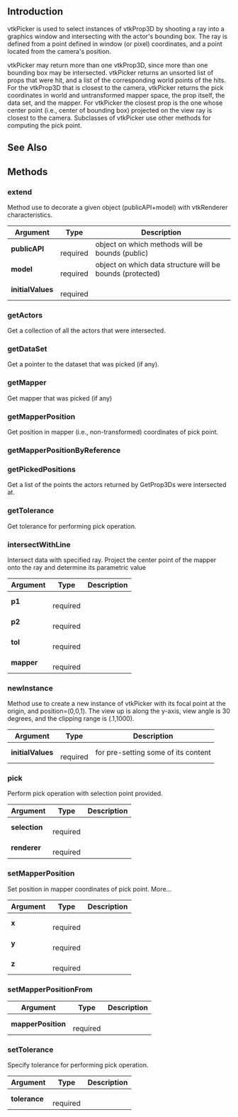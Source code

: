 ## Introduction

vtkPicker is used to select instances of vtkProp3D by shooting 
a ray into a graphics window and intersecting with the actor's bounding box.
The ray is defined from a point defined in window (or pixel) coordinates, 
and a point located from the camera's position.

vtkPicker may return more than one vtkProp3D, since more than one bounding box may be intersected.
vtkPicker returns an unsorted list of props that were hit, and a list of the corresponding world points of the hits.
For the vtkProp3D that is closest to the camera, vtkPicker returns the pick coordinates in world and untransformed mapper space,
the prop itself, the data set, and the mapper. 
For vtkPicker the closest prop is the one whose center point (i.e., center of bounding box) projected on the view ray is closest
to the camera. Subclasses of vtkPicker use other methods for computing the pick point.




## See Also

## Methods


### extend

Method use to decorate a given object (publicAPI+model) with vtkRenderer characteristics.


| Argument | Type | Description |
| ------------- | ------------- | ----- |
| **publicAPI** | <span class="arg-type"></span></br></span><span class="arg-required">required</span> | object on which methods will be bounds (public) |
| **model** | <span class="arg-type"></span></br></span><span class="arg-required">required</span> | object on which data structure will be bounds (protected) |
| **initialValues** | <span class="arg-type"></span></br></span><span class="arg-required">required</span> |  |


### getActors

Get a collection of all the actors that were intersected.



### getDataSet

Get a pointer to the dataset that was picked (if any).



### getMapper

Get mapper that was picked (if any)



### getMapperPosition

Get position in mapper (i.e., non-transformed) coordinates of pick point.



### getMapperPositionByReference





### getPickedPositions

Get a list of the points the actors returned by GetProp3Ds were intersected at.



### getTolerance

Get tolerance for performing pick operation.



### intersectWithLine

Intersect data with specified ray.
Project the center point of the mapper onto the ray and determine its parametric value


| Argument | Type | Description |
| ------------- | ------------- | ----- |
| **p1** | <span class="arg-type"></span></br></span><span class="arg-required">required</span> |  |
| **p2** | <span class="arg-type"></span></br></span><span class="arg-required">required</span> |  |
| **tol** | <span class="arg-type"></span></br></span><span class="arg-required">required</span> |  |
| **mapper** | <span class="arg-type"></span></br></span><span class="arg-required">required</span> |  |


### newInstance

Method use to create a new instance of vtkPicker with its focal point at the origin, 
and position=(0,0,1). The view up is along the y-axis, view angle is 30 degrees, 
and the clipping range is (.1,1000).


| Argument | Type | Description |
| ------------- | ------------- | ----- |
| **initialValues** | <span class="arg-type"></span></br></span><span class="arg-required">required</span> | for pre-setting some of its content |


### pick

Perform pick operation with selection point provided.


| Argument | Type | Description |
| ------------- | ------------- | ----- |
| **selection** | <span class="arg-type"></span></br></span><span class="arg-required">required</span> |  |
| **renderer** | <span class="arg-type"></span></br></span><span class="arg-required">required</span> |  |


### setMapperPosition

Set position in mapper coordinates of pick point. More...


| Argument | Type | Description |
| ------------- | ------------- | ----- |
| **x** | <span class="arg-type"></span></br></span><span class="arg-required">required</span> |  |
| **y** | <span class="arg-type"></span></br></span><span class="arg-required">required</span> |  |
| **z** | <span class="arg-type"></span></br></span><span class="arg-required">required</span> |  |


### setMapperPositionFrom




| Argument | Type | Description |
| ------------- | ------------- | ----- |
| **mapperPosition** | <span class="arg-type"></span></br></span><span class="arg-required">required</span> |  |


### setTolerance

Specify tolerance for performing pick operation.


| Argument | Type | Description |
| ------------- | ------------- | ----- |
| **tolerance** | <span class="arg-type"></span></br></span><span class="arg-required">required</span> |  |


